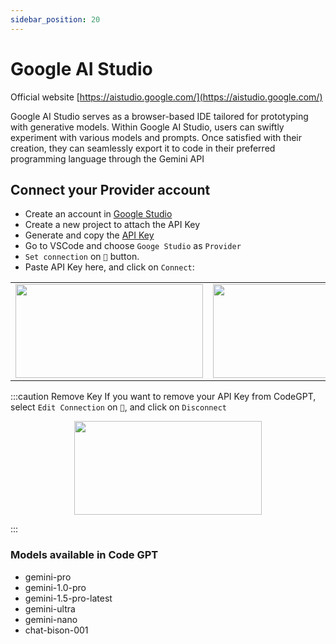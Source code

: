 ```yaml
---
sidebar_position: 20
---
```


# Google AI Studio

Official website [https://aistudio.google.com/](https://aistudio.google.com/)

Google AI Studio serves as a browser-based IDE tailored for prototyping with generative models. Within Google AI Studio, users can swiftly experiment with various models and prompts. Once satisfied with their creation, they can seamlessly export it to code in their preferred programming language through the Gemini API

## Connect your Provider account
- Create an account in [Google Studio](https://aistudio.google.com/app/prompts/new_chat)
- Create a new project to attach the API Key
- Generate and copy the [API Key](https://aistudio.google.com/app/apikey)
- Go to VSCode and choose `Googe Studio` as `Provider`
- `Set connection` on `🔑` button.
- Paste API Key here, and click on `Connect`: 
<table>
  <tr>
    <td align="center">
      <img width="300" height="150" src="https://github.com/davila7/code-gpt-docs/assets/37567214/21c3bf13-d480-4f5c-bcda-f48250f55a21" />
    </td>
    <td align="center">
      <img width="300" height="150" src="https://github.com/davila7/code-gpt-docs/assets/37567214/5f0df04d-fd00-4b5a-8cd5-54bfdd734e3b" />
    </td>
  </tr>
</table>


:::caution Remove Key
If you want to remove your API Key from CodeGPT, select `Edit Connection` on `🔑`, and click on `Disconnect`

<p align="center">
      <img width="300" height="150" src="https://github.com/davila7/code-gpt-docs/assets/37567214/3cce96d9-17df-420a-bcad-6e7171d6d6dd" />
</p>

:::

### Models available in Code GPT
- gemini-pro
- gemini-1.0-pro
- gemini-1.5-pro-latest
- gemini-ultra
- gemini-nano
- chat-bison-001
  
